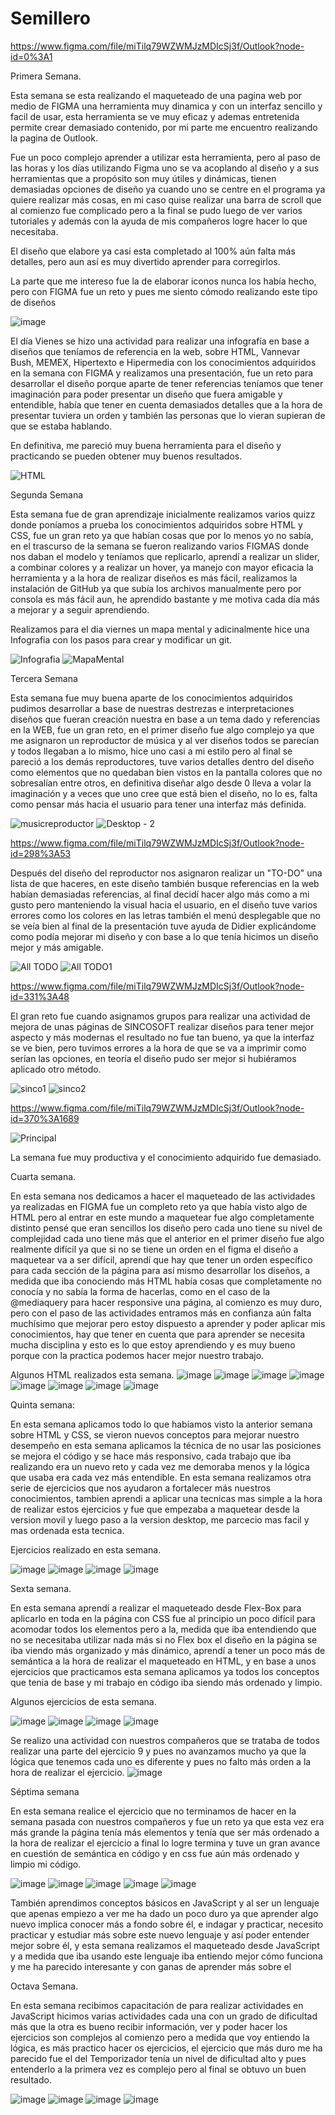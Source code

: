 # Semillero
https://www.figma.com/file/miTilq79WZWMJzMDIcSj3f/Outlook?node-id=0%3A1

Primera Semana.

Esta semana se esta realizando el maqueteado de una pagina web por medio de FIGMA una herramienta muy dinamica y con un interfaz sencillo y facil de usar, esta herramienta se ve muy eficaz y ademas entretenida permite crear demasiado contenido, por mi parte me encuentro realizando la pagina de Outlook.

Fue un poco complejo aprender a utilizar esta herramienta, pero al paso de las horas y los días utilizando Figma uno se va acoplando al diseño y a sus herramientas que a propósito son muy útiles y dinámicas, tienen demasiadas opciones de diseño ya cuando uno se centre en el programa ya quiere realizar más cosas, en mi caso quise realizar una barra de scroll que al comienzo fue complicado pero a la final se pudo luego de ver varios tutoriales y además con la ayuda de mis compañeros logre hacer lo que necesitaba. 

El diseño que elabore ya casi esta completado al 100% aún falta más detalles, pero aun así es muy divertido aprender para corregirlos.  

La parte que me intereso fue la de elaborar iconos nunca los había hecho, pero con FIGMA fue un reto y pues me siento cómodo realizando este tipo de diseños 


![image](https://user-images.githubusercontent.com/87336609/125868733-60f06089-fb93-486c-b8df-3f32d5f9bce7.png)

El día Vienes se hizo una actividad para realizar una infografía en base a diseños que teníamos de referencia en la web, sobre HTML, Vannevar Bush, MEMEX, Hipertexto e Hipermedia  con los conocimientos adquiridos en la semana con FIGMA y realizamos una presentación, fue un reto para desarrollar el diseño porque aparte de tener referencias teníamos que tener imaginación para poder presentar un diseño que fuera amigable y entendible, había que tener en cuenta demasiados detalles que a la hora de presentar tuviera un orden y también las personas que lo vieran supieran de que se estaba hablando. 

  
En definitiva, me pareció muy buena herramienta para el diseño y practicando se pueden obtener muy buenos resultados. 

![HTML](https://user-images.githubusercontent.com/87336609/126039156-4810c943-4e6f-42df-9bc9-32bae1270135.png)

Segunda Semana

Esta semana fue de gran aprendizaje inicialmente realizamos varios quizz donde poníamos a prueba los conocimientos adquiridos sobre HTML y CSS, fue un gran reto ya que habían cosas que por lo menos yo no sabía, en el trascurso de la semana se fueron realizando varios FIGMAS donde nos daban el modelo y teníamos que replicarlo, aprendí a realizar un slider, a combinar colores y a realizar un hover, ya manejo con mayor eficacia la herramienta y a la hora de realizar diseños es más fácil, realizamos la instalación de GitHub ya que subía los archivos manualmente pero por consola es más fácil aun, he aprendido bastante y me motiva cada día más a mejorar y a seguir aprendiendo. 

Realizamos para el dia viernes un mapa mental y adicinalmente hice una Infografia con los pasos para crear y modificar un git.

![Infografia](https://user-images.githubusercontent.com/87336609/126843901-3594d171-d51b-4269-ad3f-3eac3f60cf8b.png)
![MapaMental](https://user-images.githubusercontent.com/87336609/126843903-9e0a7ca5-4da7-4450-b56e-8a82c42fe80a.png)

Tercera Semana 

Esta semana fue muy buena aparte de los conocimientos adquiridos pudimos desarrollar a base de nuestras destrezas e interpretaciones diseños que fueran creación nuestra en base a un tema dado y referencias en la WEB, fue un gran reto, en el primer diseño fue algo complejo ya que me asignaron un reproductor de música y al ver diseños todos se parecían y todos llegaban a lo mismo, hice uno casi a mi estilo pero al final se pareció a los demás reproductores, tuve varios detalles dentro del diseño como elementos que no quedaban bien vistos en la pantalla colores que no sobresalían entre otros, en definitiva diseñar algo desde 0 lleva a volar la imaginación y a veces que uno cree que está bien el diseño, no lo es, falta como pensar más hacia el usuario para tener una interfaz más definida. 


![musicreproductor](https://user-images.githubusercontent.com/87336609/128223122-58fd97bf-0183-4772-82c9-d2f220b676d6.jpg)
![Desktop - 2](https://user-images.githubusercontent.com/87336609/128223143-6279a476-4417-4df9-8f71-7ce9316b9815.png)

https://www.figma.com/file/miTilq79WZWMJzMDIcSj3f/Outlook?node-id=298%3A53

Después del diseño del reproductor nos asignaron realizar un "TO-DO" una lista de que haceres, en este diseño también busque referencias en la web habían demasiadas referencias, al final decidí hacer algo más como a mi gusto pero manteniendo la visual hacia el usuario, en el diseño tuve varios errores como los colores en las letras también el menú desplegable que no se veía bien al final de la presentación tuve ayuda de Didier explicándome como podía mejorar mi diseño y con base a lo que tenía hicimos un diseño mejor y más amigable. 

![All TODO](https://user-images.githubusercontent.com/87336609/128223377-eff93d6c-2073-4eb9-8562-2b6fccbf817e.png)
![All TODO1](https://user-images.githubusercontent.com/87336609/128223506-24587e4b-4d0c-4d31-ac41-8be2beb6ff79.png)

https://www.figma.com/file/miTilq79WZWMJzMDIcSj3f/Outlook?node-id=331%3A48

El gran reto fue cuando asignamos grupos para realizar una actividad de mejora de unas páginas de SINCOSOFT realizar diseños para tener mejor aspecto y más modernas el resultado no fue tan bueno, ya que la interfaz se ve bien, pero tuvimos errores a la hora de que se va a imprimir como serían las opciones, en teoría el diseño pudo ser mejor si hubiéramos aplicado otro método. 

![sinco1](https://user-images.githubusercontent.com/87336609/128223701-cb41a949-4c62-4231-a7d7-da1ea4a72a13.png)
![sinco2](https://user-images.githubusercontent.com/87336609/128223714-b8e12851-3614-4d4c-b1b3-17ce7b71632d.png)

https://www.figma.com/file/miTilq79WZWMJzMDIcSj3f/Outlook?node-id=370%3A1689

![Principal](https://user-images.githubusercontent.com/87336609/128224103-dfcdff9a-8b1c-4d04-b1cb-16eb83d1e0a9.png)

La semana fue muy productiva y el conocimiento adquirido fue demasiado. 

Cuarta semana. 

En esta semana nos dedicamos a hacer el maqueteado de las actividades ya realizadas en FIGMA fue un completo reto ya que había visto algo de HTML pero al entrar en este mundo a maquetear fue algo completamente distinto pensé que eran sencillos los diseño pero cada uno tiene su nivel de complejidad cada uno tiene más que el anterior en el primer diseño fue algo realmente difícil ya que si no se tiene  un orden en el figma el diseño a maquetear va a ser difícil, aprendí que hay que tener un orden específico para cada sección de la página para así mismo desarrollar los diseños, a medida que iba conociendo más HTML había cosas que completamente no conocía y no sabía la forma de hacerlas, como en el caso de la @mediaquery para hacer responsive una página, al comienzo es muy duro, pero con el paso de las actividades entramos más en confianza aún falta muchísimo que mejorar pero estoy dispuesto a aprender y poder aplicar mis conocimientos, hay que tener en cuenta que para aprender se necesita mucha disciplina y esto es lo que estoy aprendiendo y es muy bueno porque con la practica podemos hacer mejor nuestro trabajo. 

Algunos HTML realizados esta semana. 
![image](https://user-images.githubusercontent.com/87336609/129268976-38c48dce-8589-44b2-8036-55a48f887d76.png)
![image](https://user-images.githubusercontent.com/87336609/129269086-88509975-5ca7-4859-bde1-a95e9936c02f.png)
![image](https://user-images.githubusercontent.com/87336609/129269157-1a143900-3139-49c2-aa82-0ebe9003bb41.png)
![image](https://user-images.githubusercontent.com/87336609/129269203-519fa5c5-c24d-47e4-9529-2dff51488163.png)
![image](https://user-images.githubusercontent.com/87336609/129269271-23cfacad-b41f-4b58-a3f1-5706c1019424.png)
![image](https://user-images.githubusercontent.com/87336609/129269305-2c8aafa1-73e9-41bd-a17c-1978fe720257.png)
![image](https://user-images.githubusercontent.com/87336609/129269394-6c676fb3-fde0-4090-9252-a0a1ea5f8259.png)
![image](https://user-images.githubusercontent.com/87336609/129269446-0778dc85-46ce-439c-8e95-72da5ce25371.png)

Quinta semana: 

En esta semana aplicamos todo lo que habíamos visto la anterior semana sobre HTML y CSS, se vieron nuevos conceptos para mejorar nuestro desempeño en esta semana aplicamos la técnica de no usar las posiciones se mejora el código y se hace más responsivo, cada trabajo que iba realizando era un nuevo reto y cada vez me demoraba menos y la lógica que usaba era cada vez más entendible. En esta semana realizamos otra serie de ejercicios que nos ayudaron a fortalecer más nuestros conocimientos, tambien aprendi a aplicar una tecnicas mas simple a la hora de realizar estos ejercicios y fue que empezaba a maquetear desde la version movil y luego paso a la version desktop, me parcecio mas facil y mas ordenada esta tecnica. 

Ejercicios realizado en esta semana.

![image](https://user-images.githubusercontent.com/87336609/131364559-669105e6-f515-453f-9d92-b3d13fc90012.png)
![image](https://user-images.githubusercontent.com/87336609/131364444-e7028f53-6e83-4332-bc5a-1c6a4bc5c9cb.png)
![image](https://user-images.githubusercontent.com/87336609/131364906-921bad16-ef01-4aa2-a63f-9398d48646e5.png)
![image](https://user-images.githubusercontent.com/87336609/131364752-833e1016-3a4f-4fd2-ae24-363210a34bf4.png)


Sexta semana. 

En esta semana aprendí a realizar el maqueteado desde Flex-Box para aplicarlo en toda en la página con CSS fue al principio un poco difícil para acomodar todos los elementos pero a la, medida que iba entendiendo que no se necesitaba utilizar nada más si no Flex box el diseño en la página se iba viendo más organizado y más dinámico, aprendí a tener un poco más de semántica a la hora de realizar el maqueteado en HTML, y en base a unos ejercicios que practicamos esta semana aplicamos ya todos los conceptos que tenia de base y mi trabajo en código iba siendo más ordenado y limpio. 

Algunos ejercicios de esta semana. 

![image](https://user-images.githubusercontent.com/87336609/131365064-0df66236-2d61-4f0c-b378-40792e1a66ca.png)
![image](https://user-images.githubusercontent.com/87336609/131364986-fa3bb501-8ed8-49bd-afb3-4445ea9f2ef1.png)
![image](https://user-images.githubusercontent.com/87336609/131366330-d9823ac2-f25f-4189-ad5c-6095674d16c1.png)
![image](https://user-images.githubusercontent.com/87336609/131366172-b401b1a8-2a2a-44ca-be84-36d5f2093d2b.png)

Se realizo una actividad con nuestros compañeros que se trataba de todos realizar una parte del ejercicio 9 y pues no avanzamos mucho ya que la lógica que tenemos cada uno es diferente y pues no falto más orden a la hora de realizar el ejercicio. 
![image](https://user-images.githubusercontent.com/87336609/131366707-5b92a82e-ef2f-4f6e-ad48-f2f01c2dcd26.png)


Séptima semana 

En esta semana realice el ejercicio que no terminamos de hacer en la semana pasada con nuestros compañeros y fue un reto ya que esta vez era más grande la página tenía más elementos y tenía que ser más ordenado a la hora de realizar el ejercicio a final lo logre termina y tuve un gran avance en cuestión de semántica en código y en css fue aún más ordenado y limpio mi código. 

![image](https://user-images.githubusercontent.com/87336609/131369654-1059b943-8f12-4898-b68d-7e97bb8ad3e6.png)
![image](https://user-images.githubusercontent.com/87336609/131369680-f95b9a4f-7dc1-4e9b-a81d-db893c7b027a.png)
![image](https://user-images.githubusercontent.com/87336609/131369699-cf6979fb-87f2-42b4-b392-d7978c800034.png)
![image](https://user-images.githubusercontent.com/87336609/131369727-f8f82395-d0c1-45a8-bd37-cc491cb4e212.png)
![image](https://user-images.githubusercontent.com/87336609/131369755-7b61260c-62db-4ced-ac26-dd3cb8d1428a.png)


También aprendimos conceptos básicos en JavaScript y al ser un lenguaje que apenas empiezo a ver me ha dado un poco duro ya que aprender algo nuevo implica conocer más a fondo sobre él, e indagar y practicar, necesito practicar y estudiar más sobre este nuevo lenguaje y así poder entender mejor sobre él, y esta semana realizamos el maqueteado desde JavaScript y a medida que iba usando este lenguaje iba entiendo mejor cómo funciona y me ha parecido interesante y con ganas de aprender más sobre el  

Octava Semana. 

En esta semana recibimos capacitación de para  realizar actividades en JavaScript hicimos varias actividades cada una con un grado de dificultad más que la otra es bueno recibir información, ver y poder hacer los ejercicios son complejos al comienzo pero a medida que voy entiendo la lógica, es más practico hacer os ejercicios, el ejercicio que más duro me ha parecido fue el del Temporizador tenía un nivel de dificultad alto y pues entenderlo a la primera vez es complejo pero al final se obtuvo un buen resultado. 

![image](https://user-images.githubusercontent.com/87336609/132230224-baeceeee-b823-4be7-aad1-203afbff0ece.png)
![image](https://user-images.githubusercontent.com/87336609/132230626-2a4ded96-e766-44c7-8985-e9f45069a249.png)
![image](https://user-images.githubusercontent.com/87336609/132230836-4af034b4-e513-49bc-87db-45cbad2b378c.png)
![image](https://user-images.githubusercontent.com/87336609/132230974-0b837005-07f7-41fa-b1cc-fb0f65aaf852.png)



